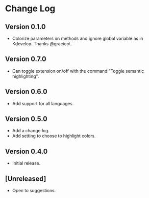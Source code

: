 # Change Log


## Version 0.1.0

* Colorize parameters on methods and ignore global variable as in Kdevelop.
  Thanks @gracicot.


## Version 0.7.0

* Can toggle extension on/off with the command "Toggle semantic highlighting".

## Version 0.6.0

* Add support for all languages.

## Version 0.5.0

* Add a change log.
* Add setting to choose to highlight colors.

## Version 0.4.0

* Initial release.

## [Unreleased]

- Open to suggestions.